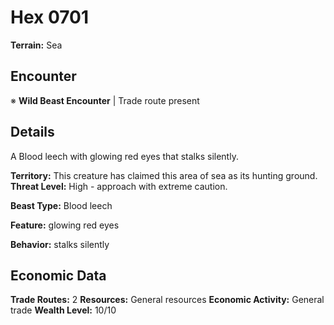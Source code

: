 # Hex 0701

**Terrain:** Sea

## Encounter
※ **Wild Beast Encounter** | Trade route present

## Details
A Blood leech with glowing red eyes that stalks silently.

**Territory:** This creature has claimed this area of sea as its hunting ground.
**Threat Level:** High - approach with extreme caution.

**Beast Type:** Blood leech

**Feature:** glowing red eyes

**Behavior:** stalks silently

## Economic Data
**Trade Routes:** 2
**Resources:** General resources
**Economic Activity:** General trade
**Wealth Level:** 10/10
